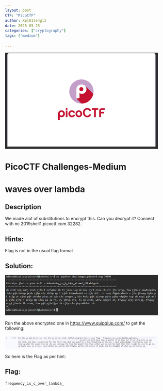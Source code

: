```yaml
---
layout: post
CTF: "PicoCTF"
author: Xpl01te4gl3
date: 2025-05-25
categories: ["cryptography"]
tags: ["medium"]

---
```

![HashCrack Screenshot](/assets/lib/pic0.png)
# PicoCTF Challenges-Medium
# waves over lambda
## Description
We made alot of substitutions to encrypt this. Can you decrypt it? Connect with nc 2019shell1.picoctf.com 32282.

## Hints:
Flag is not in the usual flag format

## Solution:
![HashCrack Screenshot](/assets/encrypt.png)

Run the above encrypted one in https://www.quipqiup.com/ to get the following:

![HashCrack Screenshot](/assets/lib/flag.png)

So here is the Flag as per hint:
## Flag:
```
frequency_is_c_over_lambda_
```